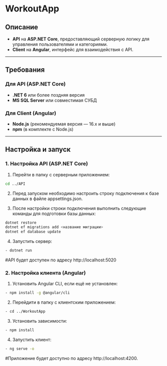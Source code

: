 # WorkoutApp

## Описание

- **API** на **ASP.NET Core**, предоставляющий серверную логику для управления пользователями и категориями.
- **Client** на **Angular**, интерфейс для взаимодействия с API.

---

## Требования

### Для API (ASP.NET Core)
- **.NET 6** или более поздняя версия
- **MS SQL Server** или совместимая СУБД

### Для Client (Angular)
- **Node.js** (рекомендуемая версия — 16.x и выше)
- **npm** (в комплекте с Node.js)

---

## Настройка и запуск

### 1. Настройка API (ASP.NET Core)
1. Перейти в папку с серверным приложением:
```bash
cd ../API
```

2. Перед запуском необходимо настроить строку подключения к базе данных в файле appsettings.json.

3. После настройки строки подключения выполнить следующие команды для подготовки базы данных:
```bash
dotnet restore
dotnet ef migrations add <название миграции>
dotnet ef database update
```

4. Запустить сервер:
```bash
- dotnet run
```

#API будет доступен по адресу http://localhost:5020

### 2. Настройка клиента (Angular)

1. Установить Angular CLI, если ещё не установлен:
```bash
- npm install -g @angular/cli
```

2. Перейдити в папку с клиентским приложением:
```bash
- cd ../WorkoutApp
```

3. Установить зависимости:
```bash
- npm install
```

4. Запустить клиент:
```bash
- ng serve -o
```

#Приложение будет доступно по адресу http://localhost:4200.
